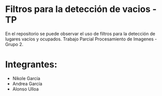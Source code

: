 # Filtros para la detección de vacios - TP
En el repositorio se puede observar el uso de filtros para la detección de lugares vacíos y ocupados. 
Trabajo Parcial Procesamiento de Imagenes - Grupo 2.

# Integrantes:
- Nikole García 
- Andrea García
- Alonso Ulloa
